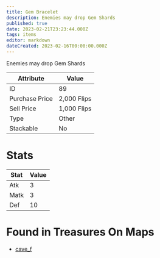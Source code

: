 ```yaml
---
title: Gem Bracelet
description: Enemies may drop Gem Shards
published: true
date: 2023-02-21T23:23:44.000Z
tags: items
editor: markdown
dateCreated: 2023-02-16T00:00:00.000Z
---
```


Enemies may drop Gem Shards

|Attribute|Value|
|-|-|
|ID|89|
|Purchase Price|2,000 Flips|
|Sell Price|1,000 Flips|
|Type|Other|
|Stackable|No|

# Stats
|Stat|Value|
|-|-|
|Atk|3|
|Matk|3|
|Def|10|

# Found in Treasures On Maps
 * [cave_f](/maps/cave_f)